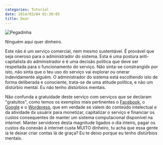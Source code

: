 ```yaml
---
categories: Tutorial
date: 2014/03/04 02:30:05
title: Doar
---
```

![Pegadinha][1]

Ninguém aqui quer dinheiro.

Este não é um serviço comercial, nem mesmo sustentável. É provável que seja oneroso para o administrador do sistema. Esta é uma postura anti-capitalista do administrador e é uma decisão política que deve ser respeitada para o funcionamento do serviço. Não sinta-se constrangidx por isto, não sinta que o teu uso do serviço vai explorar ou onerar indevidamente alguém. O administrador do sistema está escolhendo isto de forma deliberada e consciente, trata-se de uma atitude política, e não um distúrbio mental. Eu não tenho distúrbios mentais.

Não confunda a gratuidade deste serviço com serviços que se declaram "gratuitos", como temos os exemplos mais pertinentes o [Facebook](https://facebook.com), o [Google](https://www.google.com) e o [Wordpress](http://wordpress.com), que em verdade se valem do conteúdo intelectual e da atividade dx usuárix para monetizar, capitalizar o serviço e financiar os custos consequentes de manter um sistema computacional disponível na internet. Manter servidores desta magnitude ligados o dia inteiro, pagar os custos da conexão à internet custa MUITO dinheiro, tu acha que essa gente ia te deixar criar contas lá de graça? Eu te deixo porque eu tenho distúrbios mentais.

[1]: ../../img/pegadinha_do_malandro.png 
